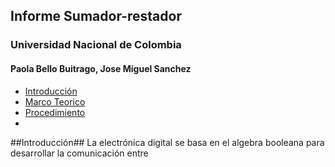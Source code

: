 ## Informe Sumador-restador
### Universidad Nacional de Colombia 
#### Paola Bello Buitrago, Jose Miguel Sanchez
* [Introducción](#introducción)
* [Marco Teorico](#Marcoteorico)
* [Procedimiento](#Procedimiento)
* 
##Introducción##
La electrónica digital se basa en el algebra booleana para desarrollar la comunicación entre
